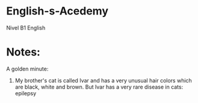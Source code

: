 # English-s-Acedemy
Nivel B1 English

# Notes:

A golden minute:

1. My brother's cat is called Ivar and has a very unusual hair colors which are black, white and brown. But Ivar has a very rare disease in cats: epilepsy

